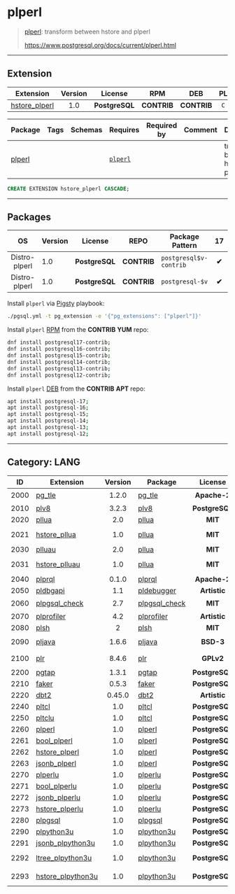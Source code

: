 # plperl


> [plperl](https://www.postgresql.org/docs/current/plperl.html): transform between hstore and plperl
>
> https://www.postgresql.org/docs/current/plperl.html


-------


## Extension


| Extension | Version | License | RPM | DEB | PL | `Bin` | `LOAD` | `DYLIB` | `DDL` | `TRUST` | `RELOC` |
|-----------|:-------:|:-------:|:---:|:---:|:--:|:-----:|:------:|:-------:|:-----:|:-------:|:-------:|
| [hstore_plperl](https://www.postgresql.org/docs/current/plperl.html) | 1.0 | **<span class="tcblue">PostgreSQL</span>** | **<span class="tcblue">CONTRIB</span>** | **<span class="tcblue">CONTRIB</span>** | `C` |  |  | <span class="tcblue">✔</span> | <span class="tcblue">✔</span> | <span class="tcwarn">✘</span> |  |



| Package | Tags | Schemas | Requires | Required by | Comment | Description |
|---------|------|---------|----------|-------------|:-------:|-------------|
| [plperl](/hstore_plperl) |  |  | [`plperl`](plperl) |  |  | transform between hstore and plperl |





```sql
CREATE EXTENSION hstore_plperl CASCADE;
```

-----------


## Packages


| OS | Version | License | REPO | Package Pattern | 17 | 16 | 15 | 14 | 13 | 12 | Dependency |
|:--:|---------|:-------:|:----:|-----------------|:--:|:--:|:--:|:--:|:--:|:--:|------------|
| Distro-plperl | 1.0 | **<span class="tcblue">PostgreSQL</span>** | **<span class="tcblue">CONTRIB</span>** | `postgresql$v-contrib` | **<span class="tcblue">✔</span>** | **<span class="tcblue">✔</span>** | **<span class="tcblue">✔</span>** | **<span class="tcblue">✔</span>** | **<span class="tcblue">✔</span>** | **<span class="tcblue">✔</span>** | `postgresql$v-server` |
| Distro-plperl | 1.0 | **<span class="tcblue">PostgreSQL</span>** | **<span class="tcblue">CONTRIB</span>** | `postgresql-$v` | **<span class="tcblue">✔</span>** | **<span class="tcblue">✔</span>** | **<span class="tcblue">✔</span>** | **<span class="tcblue">✔</span>** | **<span class="tcblue">✔</span>** | **<span class="tcblue">✔</span>** |  |



Install `plperl` via [Pigsty](https://pigsty.cc/docs/pgext/usage/install/) playbook:

```bash
./pgsql.yml -t pg_extension -e '{"pg_extensions": ["plperl"]}'
```


Install `plperl` [RPM](/rpm) from the **<span class="tcblue">CONTRIB</span>** **YUM** repo:

```bash
dnf install postgresql17-contrib;
dnf install postgresql16-contrib;
dnf install postgresql15-contrib;
dnf install postgresql14-contrib;
dnf install postgresql13-contrib;
dnf install postgresql12-contrib;
```


Install `plperl` [DEB](/deb) from the **<span class="tcblue">CONTRIB</span>** **APT** repo:

```bash
apt install postgresql-17;
apt install postgresql-16;
apt install postgresql-15;
apt install postgresql-14;
apt install postgresql-13;
apt install postgresql-12;
```


-----------


## Category: LANG


| ID | Extension | Version | Package | License | RPM | DEB | PL | Tags | Schemas | Requires | `LOAD` | `DYLIB` | `DDL` | `TRUST` | `RELOC` |
|:--:|-----------|:-------:|---------|:-------:|:---:|:---:|:--:|------|---------|----------|:------:|:-------:|:-----:|:-------:|:-------:|
| 2000 | [pg_tle](/pg_tle) | 1.2.0 | [pg_tle](/pg_tle) | **<span class="tccyan">Apache-2</span>** | **<span class="tcwarn">PIGSTY</span>** | **<span class="tcwarn">PIGSTY</span>** | `C` | `both` | `pgtle` |  | <span class="tcred">❗</span> | <span class="tcblue">✔</span> | <span class="tcblue">✔</span> | <span class="tcwarn">✘</span> | <span class="tcwarn">✘</span> |
| 2010 | [plv8](/plv8) | 3.2.3 | [plv8](/plv8) | **<span class="tcblue">PostgreSQL</span>** | **<span class="tcwarn">PIGSTY</span>** | **<span class="tcwarn">PIGSTY</span>** | `C++` |  | `pg_catalog` |  |  | <span class="tcblue">✔</span> | <span class="tcblue">✔</span> | <span class="tcwarn">✘</span> | <span class="tcwarn">✘</span> |
| 2020 | [pllua](/pllua) | 2.0 | [pllua](/pllua) | **<span class="tcblue">MIT</span>** | **<span class="tccyan">PGDG</span>** | **<span class="tccyan">PGDG</span>** | `C` |  | `pg_catalog` |  |  | <span class="tcblue">✔</span> | <span class="tcblue">✔</span> | <span class="tcwarn">✘</span> | <span class="tcwarn">✘</span> |
| 2021 | [hstore_pllua](/hstore_pllua) | 1.0 | [pllua](/hstore_pllua) | **<span class="tcblue">MIT</span>** |  | **<span class="tccyan">PGDG</span>** | `C` |  |  | [`hstore`](hstore), [`pllua`](pllua) |  | <span class="tcblue">✔</span> | <span class="tcblue">✔</span> | <span class="tcwarn">✘</span> | <span class="tcblue">✔</span> |
| 2030 | [plluau](/plluau) | 2.0 | [pllua](/plluau) | **<span class="tcblue">MIT</span>** | **<span class="tccyan">PGDG</span>** | **<span class="tccyan">PGDG</span>** | `C` |  | `pg_catalog` |  |  | <span class="tcblue">✔</span> | <span class="tcblue">✔</span> | <span class="tcwarn">✘</span> | <span class="tcwarn">✘</span> |
| 2031 | [hstore_plluau](/hstore_plluau) | 1.0 | [pllua](/hstore_plluau) | **<span class="tcblue">MIT</span>** |  | **<span class="tccyan">PGDG</span>** | `C` |  | `pg_catalog` | [`hstore`](hstore), [`plluau`](plluau) |  | <span class="tcblue">✔</span> | <span class="tcblue">✔</span> | <span class="tcwarn">✘</span> | <span class="tcblue">✔</span> |
| 2040 | [plprql](/plprql) | 0.1.0 | [plprql](/plprql) | **<span class="tccyan">Apache-2</span>** | **<span class="tcwarn">PIGSTY</span>** | **<span class="tcwarn">PIGSTY</span>** | `Rust` | `pgrx` |  |  |  | <span class="tcblue">✔</span> | <span class="tcblue">✔</span> | <span class="tcwarn">✘</span> | <span class="tcwarn">✘</span> |
| 2050 | [pldbgapi](/pldbgapi) | 1.1 | [pldebugger](/pldbgapi) | **<span class="tccyan">Artistic</span>** | **<span class="tccyan">PGDG</span>** | **<span class="tccyan">PGDG</span>** |  |  |  |  |  | <span class="tcblue">✔</span> | <span class="tcblue">✔</span> | <span class="tcwarn">✘</span> | <span class="tcblue">✔</span> |
| 2060 | [plpgsql_check](/plpgsql_check) | 2.7 | [plpgsql_check](/plpgsql_check) | **<span class="tcblue">MIT</span>** | **<span class="tccyan">PGDG</span>** | **<span class="tccyan">PGDG</span>** |  |  |  | [`plpgsql`](plpgsql) | <span class="tcred">❗</span> | <span class="tcblue">✔</span> | <span class="tcblue">✔</span> | <span class="tcwarn">✘</span> | <span class="tcwarn">✘</span> |
| 2070 | [plprofiler](/plprofiler) | 4.2 | [plprofiler](/plprofiler) | **<span class="tccyan">Artistic</span>** | **<span class="tccyan">PGDG</span>** | **<span class="tccyan">PGDG</span>** |  |  |  |  |  | <span class="tcblue">✔</span> | <span class="tcblue">✔</span> | <span class="tcwarn">✘</span> | <span class="tcblue">✔</span> |
| 2080 | [plsh](/plsh) | 2 | [plsh](/plsh) | **<span class="tcblue">MIT</span>** | **<span class="tccyan">PGDG</span>** | **<span class="tccyan">PGDG</span>** |  |  |  |  |  | <span class="tcblue">✔</span> | <span class="tcblue">✔</span> | <span class="tcwarn">✘</span> | <span class="tcblue">✔</span> |
| 2090 | [pljava](/pljava) | 1.6.6 | [pljava](/pljava) | **<span class="tcblue">BSD-3</span>** | **<span class="tccyan">PGDG</span>** | **<span class="tccyan">PGDG</span>** |  | `big-deps` | `sqlj` |  |  | <span class="tcblue">✔</span> | <span class="tcblue">✔</span> | <span class="tcwarn">✘</span> | <span class="tcwarn">✘</span> |
| 2100 | [plr](/plr) | 8.4.6 | [plr](/plr) | **<span class="tcwarn">GPLv2</span>** | **<span class="tccyan">PGDG</span>** | **<span class="tccyan">PGDG</span>** |  | `big-deps` |  |  |  | <span class="tcblue">✔</span> | <span class="tcblue">✔</span> | <span class="tcwarn">✘</span> |  |
| 2200 | [pgtap](/pgtap) | 1.3.1 | [pgtap](/pgtap) | **<span class="tcblue">PostgreSQL</span>** | **<span class="tccyan">PGDG</span>** | **<span class="tccyan">PGDG</span>** |  | `test` |  |  |  | <span class="tcblue">✔</span> | <span class="tcblue">✔</span> | <span class="tcwarn">✘</span> |  |
| 2210 | [faker](/faker) | 0.5.3 | [faker](/faker) | **<span class="tcblue">PostgreSQL</span>** | **<span class="tccyan">PGDG</span>** |  |  | `test` |  |  |  | <span class="tcblue">✔</span> | <span class="tcblue">✔</span> | <span class="tcwarn">✘</span> |  |
| 2220 | [dbt2](/dbt2) | 0.45.0 | [dbt2](/dbt2) | **<span class="tccyan">Artistic</span>** | **<span class="tccyan">PGDG</span>** |  |  | `test` |  |  |  | <span class="tcblue">✔</span> | <span class="tcblue">✔</span> | <span class="tcwarn">✘</span> |  |
| 2240 | [pltcl](/pltcl) | 1.0 | [pltcl](/pltcl) | **<span class="tcblue">PostgreSQL</span>** | **<span class="tcblue">CONTRIB</span>** | **<span class="tcblue">CONTRIB</span>** | `C` |  |  |  |  | <span class="tcblue">✔</span> | <span class="tcblue">✔</span> | <span class="tcwarn">✘</span> |  |
| 2250 | [pltclu](/pltclu) | 1.0 | [pltcl](/pltclu) | **<span class="tcblue">PostgreSQL</span>** | **<span class="tcblue">CONTRIB</span>** | **<span class="tcblue">CONTRIB</span>** | `C` |  |  |  |  | <span class="tcwarn">✘</span> | <span class="tcblue">✔</span> | <span class="tcwarn">✘</span> |  |
| 2260 | [plperl](/plperl) | 1.0 | [plperl](/plperl) | **<span class="tcblue">PostgreSQL</span>** | **<span class="tcblue">CONTRIB</span>** | **<span class="tcblue">CONTRIB</span>** | `C` |  |  | [`plperl`](plperl) |  | <span class="tcblue">✔</span> | <span class="tcblue">✔</span> | <span class="tcwarn">✘</span> |  |
| 2261 | [bool_plperl](/bool_plperl) | 1.0 | [plperl](/bool_plperl) | **<span class="tcblue">PostgreSQL</span>** | **<span class="tcblue">CONTRIB</span>** | **<span class="tcblue">CONTRIB</span>** | `C` |  |  | [`plperl`](plperl) |  | <span class="tcblue">✔</span> | <span class="tcblue">✔</span> | <span class="tcwarn">✘</span> |  |
| 2262 | [hstore_plperl](/hstore_plperl) | 1.0 | [plperl](/hstore_plperl) | **<span class="tcblue">PostgreSQL</span>** | **<span class="tcblue">CONTRIB</span>** | **<span class="tcblue">CONTRIB</span>** | `C` |  |  | [`plperl`](plperl) |  | <span class="tcblue">✔</span> | <span class="tcblue">✔</span> | <span class="tcwarn">✘</span> |  |
| 2263 | [jsonb_plperl](/jsonb_plperl) | 1.0 | [plperl](/jsonb_plperl) | **<span class="tcblue">PostgreSQL</span>** | **<span class="tcblue">CONTRIB</span>** | **<span class="tcblue">CONTRIB</span>** | `C` |  |  | [`plperl`](plperl) |  | <span class="tcwarn">✘</span> | <span class="tcblue">✔</span> | <span class="tcwarn">✘</span> |  |
| 2270 | [plperlu](/plperlu) | 1.0 | [plperlu](/plperlu) | **<span class="tcblue">PostgreSQL</span>** | **<span class="tcblue">CONTRIB</span>** | **<span class="tcblue">CONTRIB</span>** | `C` |  |  | [`plperlu`](plperlu) |  | <span class="tcblue">✔</span> | <span class="tcblue">✔</span> | <span class="tcwarn">✘</span> |  |
| 2271 | [bool_plperlu](/bool_plperlu) | 1.0 | [plperlu](/bool_plperlu) | **<span class="tcblue">PostgreSQL</span>** | **<span class="tcblue">CONTRIB</span>** | **<span class="tcblue">CONTRIB</span>** | `C` |  |  | [`plperlu`](plperlu) |  | <span class="tcwarn">✘</span> | <span class="tcblue">✔</span> | <span class="tcwarn">✘</span> |  |
| 2272 | [jsonb_plperlu](/jsonb_plperlu) | 1.0 | [plperlu](/jsonb_plperlu) | **<span class="tcblue">PostgreSQL</span>** | **<span class="tcblue">CONTRIB</span>** | **<span class="tcblue">CONTRIB</span>** | `C` |  |  | [`plperlu`](plperlu) |  | <span class="tcwarn">✘</span> | <span class="tcblue">✔</span> | <span class="tcwarn">✘</span> |  |
| 2273 | [hstore_plperlu](/hstore_plperlu) | 1.0 | [plperlu](/hstore_plperlu) | **<span class="tcblue">PostgreSQL</span>** | **<span class="tcblue">CONTRIB</span>** | **<span class="tcblue">CONTRIB</span>** | `C` |  |  | [`plperlu`](plperlu) |  | <span class="tcwarn">✘</span> | <span class="tcblue">✔</span> | <span class="tcwarn">✘</span> |  |
| 2280 | [plpgsql](/plpgsql) | 1.0 | [plpgsql](/plpgsql) | **<span class="tcblue">PostgreSQL</span>** | **<span class="tcblue">CONTRIB</span>** | **<span class="tcblue">CONTRIB</span>** | `C` |  |  |  |  | <span class="tcblue">✔</span> | <span class="tcblue">✔</span> | <span class="tcwarn">✘</span> |  |
| 2290 | [plpython3u](/plpython3u) | 1.0 | [plpython3u](/plpython3u) | **<span class="tcblue">PostgreSQL</span>** | **<span class="tcblue">CONTRIB</span>** | **<span class="tcblue">CONTRIB</span>** | `C` |  | `pg_catalog` |  |  | <span class="tcblue">✔</span> | <span class="tcblue">✔</span> | <span class="tcwarn">✘</span> | <span class="tcwarn">✘</span> |
| 2291 | [jsonb_plpython3u](/jsonb_plpython3u) | 1.0 | [plpython3u](/jsonb_plpython3u) | **<span class="tcblue">PostgreSQL</span>** | **<span class="tcblue">CONTRIB</span>** | **<span class="tcblue">CONTRIB</span>** | `C` |  |  | [`plpython3u`](plpython3u) |  | <span class="tcwarn">✘</span> | <span class="tcblue">✔</span> | <span class="tcwarn">✘</span> | <span class="tcblue">✔</span> |
| 2292 | [ltree_plpython3u](/ltree_plpython3u) | 1.0 | [plpython3u](/ltree_plpython3u) | **<span class="tcblue">PostgreSQL</span>** | **<span class="tcblue">CONTRIB</span>** | **<span class="tcblue">CONTRIB</span>** | `C` |  |  | [`ltree`](ltree), [`plpython3u`](plpython3u) |  | <span class="tcwarn">✘</span> | <span class="tcblue">✔</span> | <span class="tcwarn">✘</span> | <span class="tcblue">✔</span> |
| 2293 | [hstore_plpython3u](/hstore_plpython3u) | 1.0 | [plpython3u](/hstore_plpython3u) | **<span class="tcblue">PostgreSQL</span>** | **<span class="tcblue">CONTRIB</span>** | **<span class="tcblue">CONTRIB</span>** | `C` |  |  | [`hstore`](hstore), [`plpython3u`](plpython3u) |  | <span class="tcwarn">✘</span> | <span class="tcblue">✔</span> | <span class="tcwarn">✘</span> | <span class="tcblue">✔</span> |



